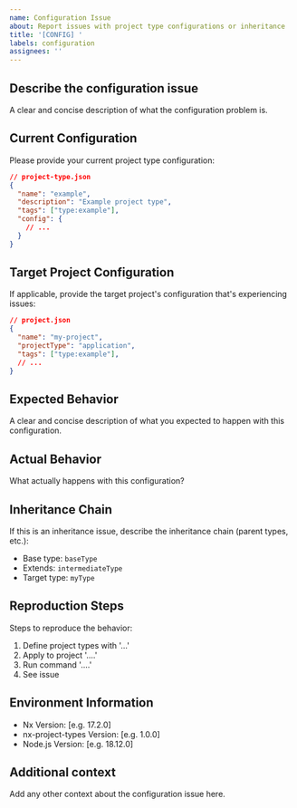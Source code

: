 ```yaml
---
name: Configuration Issue
about: Report issues with project type configurations or inheritance
title: '[CONFIG] '
labels: configuration
assignees: ''
---
```


## Describe the configuration issue
A clear and concise description of what the configuration problem is.

## Current Configuration
Please provide your current project type configuration:

```json
// project-type.json
{
  "name": "example",
  "description": "Example project type",
  "tags": ["type:example"],
  "config": {
    // ...
  }
}
```

## Target Project Configuration
If applicable, provide the target project's configuration that's experiencing issues:

```json
// project.json
{
  "name": "my-project",
  "projectType": "application",
  "tags": ["type:example"],
  // ...
}
```

## Expected Behavior
A clear and concise description of what you expected to happen with this configuration.

## Actual Behavior
What actually happens with this configuration?

## Inheritance Chain
If this is an inheritance issue, describe the inheritance chain (parent types, etc.):

- Base type: `baseType`
- Extends: `intermediateType`
- Target type: `myType`

## Reproduction Steps
Steps to reproduce the behavior:
1. Define project types with '...'
2. Apply to project '....'
3. Run command '....'
4. See issue

## Environment Information
- Nx Version: [e.g. 17.2.0]
- nx-project-types Version: [e.g. 1.0.0]
- Node.js Version: [e.g. 18.12.0]

## Additional context
Add any other context about the configuration issue here. 
